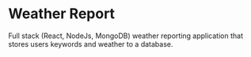 # Weather Report
Full stack (React, NodeJs, MongoDB) weather reporting application that stores users keywords and weather to a database.
